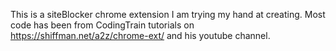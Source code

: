 This is a siteBlocker chrome extension I am trying my hand at creating.
Most code has been from CodingTrain tutorials on  https://shiffman.net/a2z/chrome-ext/
and his youtube channel.
